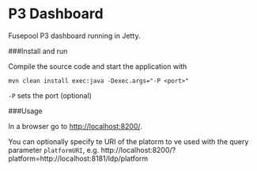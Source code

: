 P3 Dashboard
===============

Fusepool P3 dashboard running in Jetty.

###Install and run

Compile the source code and start the application with

    mvn clean install exec:java -Dexec.args="-P <port>"

`-P` sets the port (optional)

###Usage

In a browser go to [http://localhost:8200/](http://localhost:8200/).

You can optionally specify te URI of the platorm to ve used with the query parameter `platformURI`, e.g. http://localhost:8200/?platform=http://localhost:8181/ldp/platform
